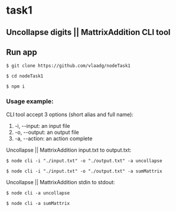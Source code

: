 # task1
## Uncollapse digits || MattrixAddition CLI tool

## Run app

```
$ git clone https://github.com/vlaadg/nodeTask1
```

```
$ cd nodeTask1
```

```
$ npm i
```

### Usage example:

CLI tool accept 3 options (short alias and full name):

1.  -i, --input: an input file
2.  -o, --output: an output file
3.  -a, --action: an action complete

Uncollapse || MattrixAddition input.txt to output.txt:

```
$ node cli -i "./input.txt" -o "./output.txt" -a uncollapse
```
```
$ node cli -i "./input.txt" -o "./output.txt" -a sumMattrix
```

Uncollapse || MattrixAddition stdin to stdout:

```
$ node cli -a uncollapse
```
```
$ node cli -a sumMattrix
```
